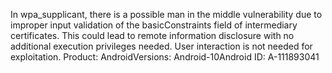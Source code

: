 In wpa_supplicant, there is a possible man in the middle vulnerability due to improper input validation of the basicConstraints field of intermediary certificates. This could lead to remote information disclosure with no additional execution privileges needed. User interaction is not needed for exploitation. Product: AndroidVersions: Android-10Android ID: A-111893041